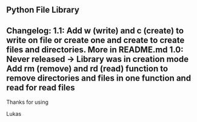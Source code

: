 Python File Library
-------------------
Changelog:
    1.1:
        Add w (write) and c (create) to write on file or create one and create to create files and directories. More in README.md
    1.0:
        Never released -> Library was in creation mode
        Add rm (remove) and rd (read) function to remove directories and files in one function and read for read files
-------------------
Thanks for using

Lukas